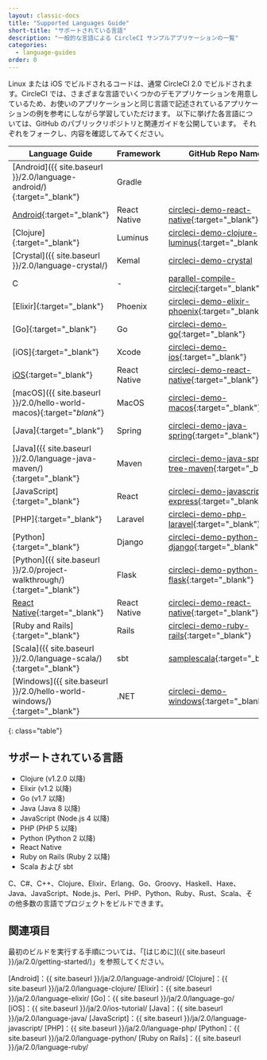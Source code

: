 ```yaml
---
layout: classic-docs
title: "Supported Languages Guide"
short-title: "サポートされている言語"
description: "一般的な言語による CircleCI サンプルアプリケーションの一覧"
categories:
  - language-guides
order: 0
---
```


Linux または iOS でビルドされるコードは、通常 CircleCI 2.0 でビルドされます。CircleCI では、さまざまな言語でいくつかのデモアプリケーションを用意しているため、お使いのアプリケーションと同じ言語で記述されているアプリケーションの例を参考にしながら学習していただけます。 以下に挙げた各言語については、GitHub のパブリックリポジトリと関連ガイドを公開しています。 それぞれをフォークし、内容を確認してみてください。

| Language Guide                                                                                                        | Framework    | GitHub Repo Name                                                                                                                       |
| --------------------------------------------------------------------------------------------------------------------- | ------------ | -------------------------------------------------------------------------------------------------------------------------------------- |
| [Android]({{ site.baseurl }}/2.0/language-android/){:target="_blank"}                                                 | Gradle       |                                                                                                                                        |
| [Android](https://github.com/CircleCI-Public/circleci-demo-react-native/blob/master/README.md){:target="_blank"}      | React Native | [circleci-demo-react-native](https://github.com/CircleCI-Public/circleci-demo-react-native){:target="_blank"}                          |
| [Clojure]{:target="_blank"}                                                                                           | Luminus      | [circleci-demo-clojure-luminus](https://github.com/CircleCI-Public/circleci-demo-clojure-luminus){:target="_blank"}                    |
| [Crystal]({{ site.baseurl }}/2.0/language-crystal/)                                                                   | Kemal        | [circleci-demo-crystal](https://github.com/CircleCI-Public/circleci-demo-crystal)                                                      |
| C                                                                                                                     | -            | [parallel-compile-circleci](https://github.com/eddiewebb/parallel-compile-circleci/blob/master/.circleci/config.yml){:target="_blank"} |
| [Elixir]{:target="_blank"}                                                                                            | Phoenix      | [circleci-demo-elixir-phoenix](https://github.com/CircleCI-Public/circleci-demo-elixir-phoenix){:target="_blank"}                      |
| [Go]{:target="_blank"}                                                                                                | Go           | [circleci-demo-go](https://github.com/CircleCI-Public/circleci-demo-go){:target="_blank"}                                              |
| [iOS]{:target="_blank"}                                                                                               | Xcode        | [circleci-demo-ios](https://github.com/CircleCI-Public/circleci-demo-ios){:target="_blank"}                                            |
| [iOS](https://github.com/CircleCI-Public/circleci-demo-react-native/blob/master/README.md){:target="_blank"}          | React Native | [circleci-demo-react-native](https://github.com/CircleCI-Public/circleci-demo-react-native){:target="_blank"}                          |
| [macOS]({{ site.baseurl }}/2.0/hello-world-macos){:target="*blank*"}                                                  | MacOS        | [circleci-demo-macos](https://github.com/CircleCI-Public/circleci-demo-macos){:target="_blank"}                                        |
| [Java]{:target="_blank"}                                                                                              | Spring       | [circleci-demo-java-spring](https://github.com/CircleCI-Public/circleci-demo-java-spring){:target="_blank"}                            |
| [Java]({{ site.baseurl }}/2.0/language-java-maven/){:target="_blank"}                                                 | Maven        | [circleci-demo-java-spring-tree-maven](https://github.com/CircleCI-Public/circleci-demo-java-spring/tree/maven){:target="_blank"}      |
| [JavaScript]{:target="_blank"}                                                                                        | React        | [circleci-demo-javascript-express](https://github.com/CircleCI-Public/circleci-demo-javascript-express){:target="_blank"}              |
| [PHP]{:target="_blank"}                                                                                               | Laravel      | [circleci-demo-php-laravel](https://github.com/CircleCI-Public/circleci-demo-php-laravel){:target="_blank"}                            |
| [Python]{:target="_blank"}                                                                                            | Django       | [circleci-demo-python-django](https://github.com/CircleCI-Public/circleci-demo-python-django){:target="_blank"}                        |
| [Python]({{ site.baseurl }}/2.0/project-walkthrough/){:target="_blank"}                                               | Flask        | [circleci-demo-python-flask](https://github.com/CircleCI-Public/circleci-demo-python-flask){:target="_blank"}                          |
| [React Native](https://github.com/CircleCI-Public/circleci-demo-react-native/blob/master/README.md){:target="_blank"} | React Native | [circleci-demo-react-native](https://github.com/CircleCI-Public/circleci-demo-react-native){:target="_blank"}                          |
| [Ruby and Rails]{:target="_blank"}                                                                                    | Rails        | [circleci-demo-ruby-rails](https://github.com/CircleCI-Public/circleci-demo-ruby-rails){:target="_blank"}                              |
| [Scala]({{ site.baseurl }}/2.0/language-scala/){:target="_blank"}                                                     | sbt          | [samplescala](https://github.com/ariv3ra/samplescala){:target="_blank"}                                                                |
| [Windows]({{ site.baseurl }}/2.0/hello-world-windows/){:target="_blank"}                                              | .NET         | [circleci-demo-windows](https://github.com/CircleCI-Public/circleci-demo-windows/){:target="_blank"}                                   |
{: class="table"}

## サポートされている言語

- Clojure (v1.2.0 以降)
- Elixir (v1.2 以降)
- Go (v1.7 以降)
- Java (Java 8 以降)
- JavaScript (Node.js 4 以降)
- PHP (PHP 5 以降)
- Python (Python 2 以降)
- React Native
- Ruby on Rails (Ruby 2 以降)
- Scala および sbt

C、C#、C++、Clojure、Elixir、Erlang、Go、Groovy、Haskell、Haxe、Java、JavaScript、Node.js、Perl、PHP、Python、Ruby、Rust、Scala、その他多数の言語でプロジェクトをビルドできます。

## 関連項目

最初のビルドを実行する手順については、「[はじめに]({{ site.baseurl }}/ja/2.0/getting-started/)」を参照してください。

[Android]：{{ site.baseurl }}/ja/2.0/language-android/ [Clojure]：{{ site.baseurl }}/ja/2.0/language-clojure/ [Elixir]：{{ site.baseurl }}/ja/2.0/language-elixir/ [Go]：{{ site.baseurl }}/ja/2.0/language-go/ [iOS]：{{ site.baseurl }}/ja/2.0/ios-tutorial/ [Java]：{{ site.baseurl }}/ja/2.0/language-java/ [JavaScript]：{{ site.baseurl }}/ja/2.0/language-javascript/ [PHP]：{{ site.baseurl }}/ja/2.0/language-php/ [Python]：{{ site.baseurl }}/ja/2.0/language-python/ [Ruby on Rails]：{{ site.baseurl }}/ja/2.0/language-ruby/